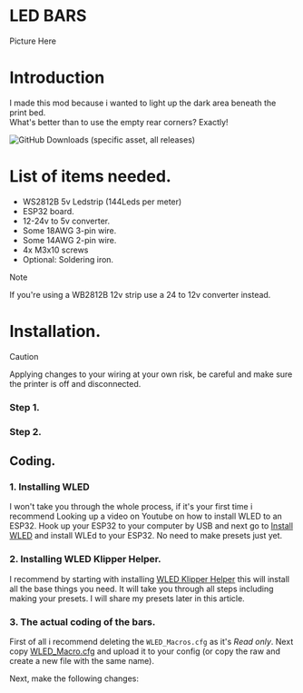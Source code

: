 # LED BARS
Picture Here

# Introduction
I made this mod because i wanted to light up the dark area beneath the print bed.</br>
What's better than to use the empty rear corners? Exactly!

<img alt="GitHub Downloads (specific asset, all releases)" src="https://img.shields.io/github/downloads/A3Bagged/Creality-K1/LED_Bars.stl">

# List of items needed.
  - WS2812B 5v Ledstrip (144Leds per meter)
  - ESP32 board.
  - 12-24v to 5v converter.
  - Some 18AWG 3-pin wire.
  - Some 14AWG 2-pin wire.
  - 4x M3x10 screws
  - Optional: Soldering iron.

> [!NOTE]
> If you're using a WB2812B 12v strip use a 24 to 12v converter instead.

# Installation.

> [!CAUTION]
> Applying changes to your wiring at your own risk, be careful and make sure the printer is off and disconnected.

### Step 1.

### Step 2.

## Coding.
### 1. Installing WLED
I won't take you through the whole process, if it's your first time i recommend Looking up a video on Youtube on how to install WLED to an ESP32.
Hook up your ESP32 to your computer by USB and next go to [Install WLED](https://install.wled.me) and install WLEd to your ESP32. No need to make presets just yet.

### 2. Installing WLED Klipper Helper.
I recommend by starting with installing [WLED Klipper Helper](https://github.com/iamlite/WLED-Klipper-Helper) this will install all the base things you need.
It will take you through all steps including making your presets. I will share my presets later in this article.

### 3. The actual coding of the bars.
First of all i recommend deleting the ```WLED_Macros.cfg``` as it's _Read only_.
Next copy [WLED_Macro.cfg](codes/WLED_Macro.cfg) and upload it to your config (or copy the raw and create a new file with the same name).

Next, make the following changes:


